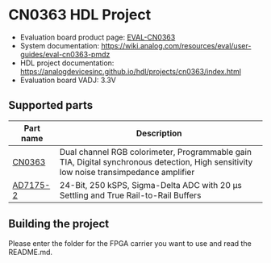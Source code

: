 # CN0363 HDL Project

- Evaluation board product page: [EVAL-CN0363](https://www.analog.com/cn0363)
- System documentation: https://wiki.analog.com/resources/eval/user-guides/eval-cn0363-pmdz 
- HDL project documentation: https://analogdevicesinc.github.io/hdl/projects/cn0363/index.html
- Evaluation board VADJ: 3.3V

## Supported parts

| Part name                               | Description                                               |
|-----------------------------------------|-----------------------------------------------------------|
| [CN0363](https://www.analog.com/CN0363) | Dual channel RGB colorimeter, Programmable gain TIA, Digital synchronous detection, High sensitivity low noise transimpedance amplifier |
| [AD7175-2](https://www.analog.com/AD7175-2) | 24-Bit, 250 kSPS, Sigma-Delta ADC with 20 µs Settling and True Rail-to-Rail Buffers |

## Building the project

Please enter the folder for the FPGA carrier you want to use and read the README.md.
